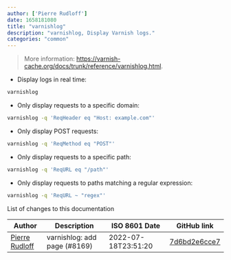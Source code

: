 ```yaml
---
author: ['Pierre Rudloff']
date: 1658181080
title: "varnishlog"
description: "varnishlog, Display Varnish logs."
categories: "common"
---
```

> More information: <https://varnish-cache.org/docs/trunk/reference/varnishlog.html>.

- Display logs in real time:

```bash
varnishlog
```

- Only display requests to a specific domain:

```bash
varnishlog -q 'ReqHeader eq "Host: example.com"'
```

- Only display POST requests:

```bash
varnishlog -q 'ReqMethod eq "POST"'
```

- Only display requests to a specific path:

```bash
varnishlog -q 'ReqURL eq "/path"'
```

- Only display requests to paths matching a regular expression:

```bash
varnishlog -q 'ReqURL ~ "regex"'
```
List of changes to this documentation


Author | Description | ISO 8601 Date | GitHub link
------|-----|-----|-----
[Pierre Rudloff](mailto:contact@rudloff.pro) | varnishlog: add page (#8169) | 2022-07-18T23:51:20 | [7d6bd2e6cce7](https://github.com/tldr-pages/tldr/commit/7d6bd2e6cce754923ca1f8aab125af482e17be6b)

